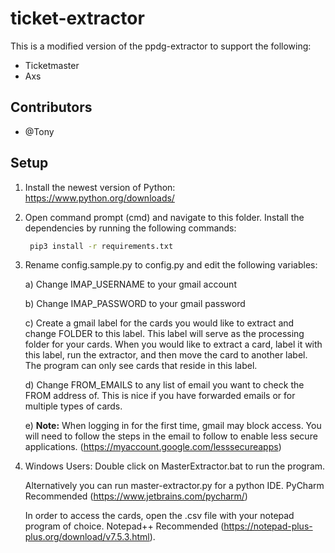# ticket-extractor
This is a modified version of the ppdg-extractor to support the following:
 - Ticketmaster
 - Axs

## Contributors
- @Tony 


## Setup ##

1) Install the newest version of Python: https://www.python.org/downloads/

2) Open command prompt (cmd) and navigate to this folder. Install the dependencies by running the following commands:
	
	```bash
	 pip3 install -r requirements.txt
    ```
    
3) Rename config.sample.py to config.py and edit the following variables:
	
	a) Change IMAP_USERNAME to your gmail account
	
	b) Change IMAP_PASSWORD to your gmail password
	
	c) Create a gmail label for the cards you would like to extract and change FOLDER to this label. This label will serve as the processing folder for your cards. When you would like to extract a card, label it with this label, run the extractor, and then move the card to another label. The program can only see cards that reside in this label.
	
	d) Change FROM_EMAILS to any list of email you want to check the FROM address of.  This is nice if you have forwarded emails or for multiple types of cards.
	
	e) **Note:** When logging in for the first time, gmail may block access. You will need to follow the steps in the email to follow to enable less secure applications.  (https://myaccount.google.com/lesssecureapps)
	
4) Windows Users: Double click on MasterExtractor.bat to run the program. 

    Alternatively you can run master-extractor.py for a python IDE.  PyCharm Recommended (https://www.jetbrains.com/pycharm/)
 
    In order to access the cards, open the .csv file with your notepad program of choice. Notepad++ Recommended (https://notepad-plus-plus.org/download/v7.5.3.html).